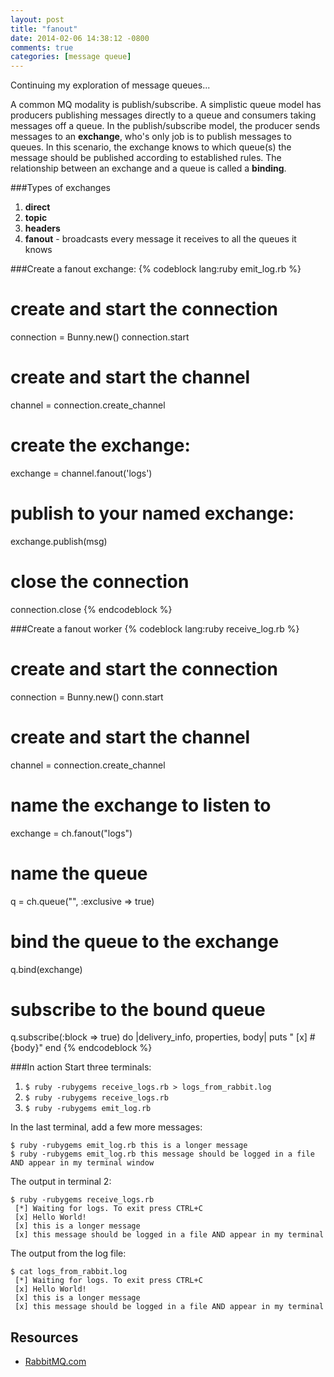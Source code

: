 ```yaml
---
layout: post
title: "fanout"
date: 2014-02-06 14:38:12 -0800
comments: true
categories: [message queue]
---
```


Continuing my exploration of message queues...

A common MQ modality is publish/subscribe. A simplistic queue model has producers publishing messages directly to a queue and consumers taking messages off a queue. In the publish/subscribe model, the producer sends messages to an **exchange**, who's only job is to publish messages to queues. In this scenario, the exchange knows to which queue(s) the message should be published according to established rules. The relationship between an exchange and a queue is called a **binding**.
<!--more-->

###Types of exchanges
1. **direct**
2. **topic**
3. **headers**
4. **fanout** - broadcasts every message it receives to all the queues it knows

###Create a fanout exchange:
{% codeblock lang:ruby emit_log.rb %}
# create and start the connection
connection = Bunny.new()
connection.start
# create and start the channel
channel = connection.create_channel
# create the exchange:
exchange = channel.fanout('logs')
# publish to your named exchange:
exchange.publish(msg)
# close the connection
connection.close
{% endcodeblock %}

###Create a fanout worker
{% codeblock lang:ruby receive_log.rb %}
# create and start the connection
connection = Bunny.new()
conn.start
# create and start the channel
channel  = connection.create_channel
# name the exchange to listen to
exchange = ch.fanout("logs")
# name the queue
q = ch.queue("", :exclusive => true)
# bind the queue to the exchange
q.bind(exchange)
# subscribe to the bound queue
q.subscribe(:block => true) do |delivery_info, properties, body|
  puts " [x] #{body}"
end
{% endcodeblock %}

###In action
Start three terminals:

1. ```$ ruby -rubygems receive_logs.rb > logs_from_rabbit.log```
2. ```$ ruby -rubygems receive_logs.rb```
3. ```$ ruby -rubygems emit_log.rb```

In the last terminal, add a few more messages:

```
$ ruby -rubygems emit_log.rb this is a longer message
$ ruby -rubygems emit_log.rb this message should be logged in a file AND appear in my terminal window
```

The output in terminal 2:

```
$ ruby -rubygems receive_logs.rb
 [*] Waiting for logs. To exit press CTRL+C
 [x] Hello World!
 [x] this is a longer message
 [x] this message should be logged in a file AND appear in my terminal
```

The output from the log file:

```
$ cat logs_from_rabbit.log
 [*] Waiting for logs. To exit press CTRL+C
 [x] Hello World!
 [x] this is a longer message
 [x] this message should be logged in a file AND appear in my terminal
```

## Resources
* [RabbitMQ.com](http://www.rabbitmq.com/tutorials/tutorial-three-ruby.html)
